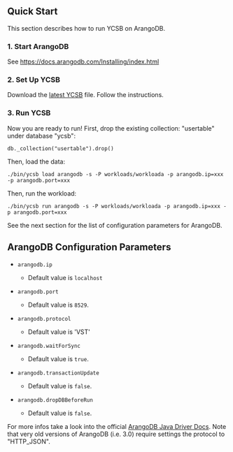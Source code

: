 <!--
Copyright (c) 2012 - 2015 YCSB contributors. All rights reserved.

Licensed under the Apache License, Version 2.0 (the "License"); you
may not use this file except in compliance with the License. You
may obtain a copy of the License at

http://www.apache.org/licenses/LICENSE-2.0

Unless required by applicable law or agreed to in writing, software
distributed under the License is distributed on an "AS IS" BASIS,
WITHOUT WARRANTIES OR CONDITIONS OF ANY KIND, either express or
implied. See the License for the specific language governing
permissions and limitations under the License. See accompanying
LICENSE file.
-->

## Quick Start

This section describes how to run YCSB on ArangoDB. 

### 1. Start ArangoDB
See https://docs.arangodb.com/Installing/index.html

### 2. Set Up YCSB

Download the [latest YCSB](https://github.com/brianfrankcooper/YCSB/releases/latest) file. Follow the instructions.

### 3. Run YCSB

Now you are ready to run! First, drop the existing collection: "usertable" under database "ycsb":
	
	db._collection("usertable").drop()

Then, load the data:

    ./bin/ycsb load arangodb -s -P workloads/workloada -p arangodb.ip=xxx -p arangodb.port=xxx

Then, run the workload:

    ./bin/ycsb run arangodb -s -P workloads/workloada -p arangodb.ip=xxx -p arangodb.port=xxx

See the next section for the list of configuration parameters for ArangoDB.

## ArangoDB Configuration Parameters

- `arangodb.ip`
  - Default value is `localhost`

- `arangodb.port`
  - Default value is `8529`.

- `arangodb.protocol`
  - Default value is 'VST'

- `arangodb.waitForSync`
  - Default value is `true`.
  
- `arangodb.transactionUpdate`
  - Default value is `false`.

- `arangodb.dropDBBeforeRun`
  - Default value is `false`.

For more infos take a look into the official [ArangoDB Java Driver Docs](https://www.arangodb.com/docs/stable/drivers/java-reference-setup.html#network-protocol). Note that very old versions of ArangoDB (i.e. 3.0) require settings the protocol to "HTTP_JSON".
